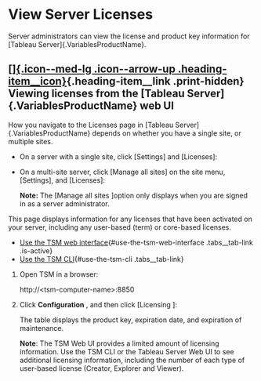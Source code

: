 

View Server Licenses
====================
Server administrators can view the license and product key information
for [Tableau Server]{.VariablesProductName}.

<div>

[[]{.icon--med-lg .icon--arrow-up .heading-item__icon}](https://help.tableau.com/current/server/en-us/view_licenses.htm#){.heading-item__link .print-hidden} Viewing licenses from the [Tableau Server]{.VariablesProductName} web UI
-------------------------------------------------------------------------------------------------------------------------------------------------------------------------------------------------------------------------------------

</div>

How you navigate to the Licenses page in [Tableau
Server]{.VariablesProductName} depends on whether you have a single
site, or multiple sites.

-   On a server with a single site, click [Settings] and
    [Licenses]:

-   On a multi-site server, click [Manage all sites] on the
    site menu, [Settings], and [Licenses]:

    **Note:** The [Manage all sites ]option only displays
    when you are signed in as a server administrator.

This page displays information for any licenses that have been activated
on your server, including any user-based (term) or core-based licenses.


-   [Use the TSM web
    interface](https://help.tableau.com/current/server/en-us/view_licenses.htm#use-the-tsm-web-interface){#use-the-tsm-web-interface
    .tabs__tab-link .is-active}
-   [Use the TSM
    CLI](https://help.tableau.com/current/server/en-us/view_licenses.htm#use-the-tsm-cli){#use-the-tsm-cli
    .tabs__tab-link}


1.  Open TSM in a browser:

    http://\<tsm-computer-name\>:8850

2.  Click **Configuration** , and then click [Licensing ]:

    The table displays the product key, expiration date, and expiration
    of maintenance.

    **Note**: The TSM Web UI provides a limited amount of licensing
    information. Use the TSM CLI or the Tableau Server Web UI to see
    additional licensing information, including the number of each type
    of user-based license (Creator, Explorer and Viewer).
